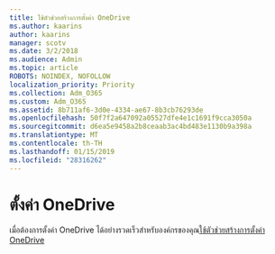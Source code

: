 ```yaml
---
title: ใช้ตัวช่วยสร้างการตั้งค่า OneDrive
ms.author: kaarins
author: kaarins
manager: scotv
ms.date: 3/2/2018
ms.audience: Admin
ms.topic: article
ROBOTS: NOINDEX, NOFOLLOW
localization_priority: Priority
ms.collection: Adm_O365
ms.custom: Adm_O365
ms.assetid: 8b711af6-3d0e-4334-ae67-8b3cb76293de
ms.openlocfilehash: 50f7f2a647092a05527dfe4e1c1691f9cca3050a
ms.sourcegitcommit: d6ea5e9458a2b8ceaab3ac4bd483e1130b9a398a
ms.translationtype: MT
ms.contentlocale: th-TH
ms.lasthandoff: 01/15/2019
ms.locfileid: "28316262"
---
```

# <a name="set-up-onedrive"></a>ตั้งค่า OneDrive

เมื่อต้องการตั้งค่า OneDrive ได้อย่างรวดเร็วสำหรับองค์กรของคุณ[ใช้ตัวช่วยสร้างการตั้งค่า OneDrive](https://portal.office.com/onboarding/odfbquickstartguide)
  

